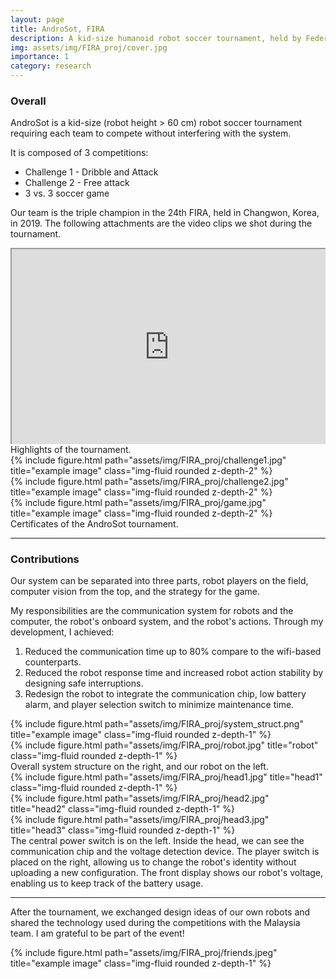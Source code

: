 ```yaml
---
layout: page
title: AndroSot, FIRA
description: A kid-size humanoid robot soccer tournament, held by Federation of International Robot-Sport Association (FIRA)
img: assets/img/FIRA_proj/cover.jpg
importance: 1
category: research
---
```


### Overall
AndroSot is a kid-size (robot height > 60 cm) robot soccer tournament requiring each team to compete without interfering with the system.

It is composed of 3 competitions:  
- Challenge 1 - Dribble and Attack  
- Challenge 2 - Free attack  
- 3 vs. 3 soccer game  

Our team is the triple champion in the 24th FIRA, held in Changwon, Korea, in 2019. The following attachments are the video clips we shot during the tournament.

<style>
.video-container { position: relative; padding-bottom: 56.25%; padding-top: 30px; height: 0; overflow: hidden;}
.video-container iframe, .video-container object, .video-container embed { position: absolute; top: 0; left: 0; width: 100%; height: 100%; }
</style>
<div class="video-container">
    <iframe src="https://www.youtube.com/embed/alOSQRSHaXU" title="24th FIRA 2019 androsot Team aiRobots from Taiwan" frameborder="1" allow="accelerometer; clipboard-write; encrypted-media; gyroscope; picture-in-picture" allowfullscreen></iframe>
</div>
<div class="caption">
    Highlights of the tournament. 
</div>

<div class="row">
    <div class="col-sm mt-3 mt-md-0">
        {% include figure.html path="assets/img/FIRA_proj/challenge1.jpg" title="example image" class="img-fluid rounded z-depth-2" %}
    </div>
    <div class="col-sm mt-3 mt-md-0">
        {% include figure.html path="assets/img/FIRA_proj/challenge2.jpg" title="example image" class="img-fluid rounded z-depth-2" %}
    </div>
    <div class="col-sm mt-3 mt-md-0">
        {% include figure.html path="assets/img/FIRA_proj/game.jpg" title="example image" class="img-fluid rounded z-depth-2" %}
    </div>
</div>
<div class="caption">
    Certificates of the AndroSot tournament.
</div>

---

### Contributions

Our system can be separated into three parts, robot players on the field, computer vision from the top, and the strategy for the game. 

My responsibilities are the communication system for robots and the computer, the robot's onboard system, and the robot's actions. 
Through my development, I achieved:
1. Reduced the communication time up to 80% compare to the wifi-based counterparts.
2. Reduced the robot response time and increased robot action stability by designing safe interruptions.
3. Redesign the robot to integrate the communication chip, low battery alarm, and player selection switch to minimize maintenance time.

<div class="row justify-content-sm-center">
    <div class="col-sm-8 mt-3 mt-md-0">
        {% include figure.html path="assets/img/FIRA_proj/system_struct.png" title="example image" class="img-fluid rounded z-depth-1" %}
    </div>
    <div class="col-sm-4 mt-3 mt-md-0">
        {% include figure.html path="assets/img/FIRA_proj/robot.jpg" title="robot" class="img-fluid rounded z-depth-1" %}
    </div>
</div>
<div class="caption">
    Overall system structure on the right, and our robot on the left.
</div>

<div class="row">
    <div class="col-sm mt-3 mt-md-0">
        {% include figure.html path="assets/img/FIRA_proj/head1.jpg" title="head1" class="img-fluid rounded z-depth-1" %}
    </div>
    <div class="col-sm mt-3 mt-md-0">
        {% include figure.html path="assets/img/FIRA_proj/head2.jpg" title="head2" class="img-fluid rounded z-depth-1" %}
    </div>
    <div class="col-sm mt-3 mt-md-0">
        {% include figure.html path="assets/img/FIRA_proj/head3.jpg" title="head3" class="img-fluid rounded z-depth-1" %}
    </div>
</div>
<div class="caption">
     The central power switch is on the left. Inside the head, we can see the communication chip and the voltage detection device. The player switch is placed on the right, allowing us to change the robot's identity without uploading a new configuration. The front display shows our robot's voltage, enabling us to keep track of the battery usage.
</div>

---

After the tournament, we exchanged design ideas of our own robots and shared the technology used during the competitions with the Malaysia team. I am grateful to be part of the event!

<div class="row">
    <div class="col-sm mt-3 mt-md-0">
        {% include figure.html path="assets/img/FIRA_proj/friends.jpeg" title="example image" class="img-fluid rounded z-depth-1" %}
    </div>
</div>
